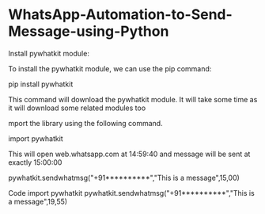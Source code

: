 # WhatsApp-Automation-to-Send-Message-using-Python

Install pywhatkit module:

To install the pywhatkit module, we can use the pip command:

pip install pywhatkit

This command will download the pywhatkit module. It will take some time as it will download some related modules too

mport the library using the following command.

import pywhatkit

This will open web.whatsapp.com at 14:59:40 and message will be sent at exactly 15:00:00

pywhatkit.sendwhatmsg("+91**********","This is a message",15,00)


Code 
import pywhatkit
pywhatkit.sendwhatmsg("+91**********","This is a message",19,55)
